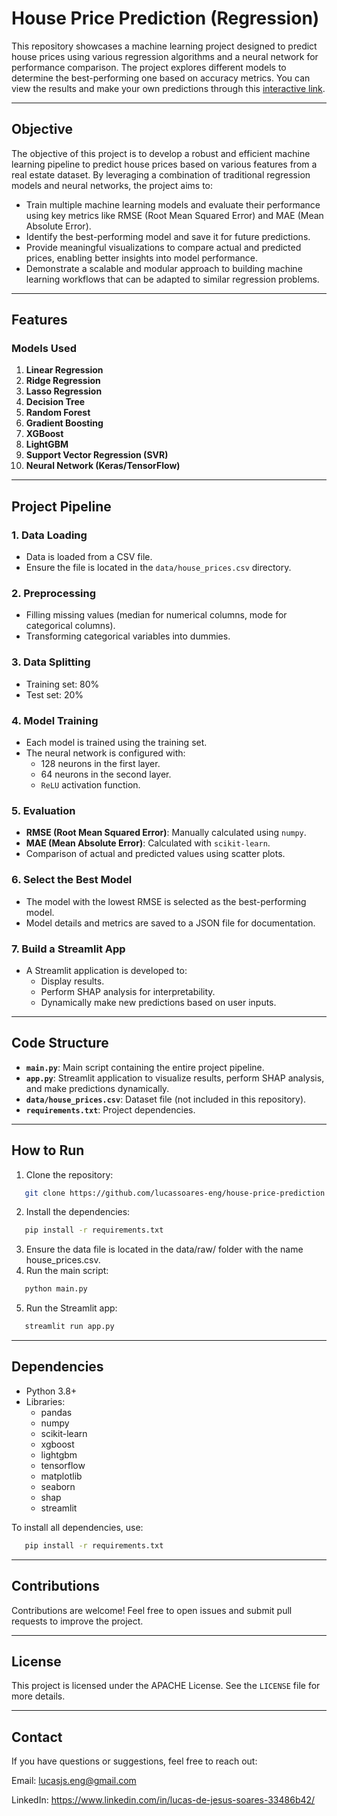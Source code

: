 # House Price Prediction (Regression)

This repository showcases a machine learning project designed to predict house prices using various regression algorithms and a neural network for performance comparison. The project explores different models to determine the best-performing one based on accuracy metrics. You can view the results and make your own predictions through this [interactive link](https://lucasjs-house-price-prediction.streamlit.app/).

---

## **Objective**

The objective of this project is to develop a robust and efficient machine learning pipeline to predict house prices based on various features from a real estate dataset. By leveraging a combination of traditional regression models and neural networks, the project aims to:

- Train multiple machine learning models and evaluate their performance using key metrics like RMSE (Root Mean Squared Error) and MAE (Mean Absolute Error).
- Identify the best-performing model and save it for future predictions.
- Provide meaningful visualizations to compare actual and predicted prices, enabling better insights into model performance.
- Demonstrate a scalable and modular approach to building machine learning workflows that can be adapted to similar regression problems.

---

## **Features**

### **Models Used**
1. **Linear Regression**
2. **Ridge Regression**
3. **Lasso Regression**
4. **Decision Tree**
5. **Random Forest**
6. **Gradient Boosting**
7. **XGBoost**
8. **LightGBM**
9. **Support Vector Regression (SVR)**
10. **Neural Network (Keras/TensorFlow)**

---

## **Project Pipeline**

### 1. **Data Loading**
   - Data is loaded from a CSV file.
   - Ensure the file is located in the `data/house_prices.csv` directory.

### 2. **Preprocessing**
   - Filling missing values (median for numerical columns, mode for categorical columns).
   - Transforming categorical variables into dummies.

### 3. **Data Splitting**
   - Training set: 80%
   - Test set: 20%

### 4. **Model Training**
   - Each model is trained using the training set.
   - The neural network is configured with:
     - 128 neurons in the first layer.
     - 64 neurons in the second layer.
     - `ReLU` activation function.

### 5. **Evaluation**
   - **RMSE (Root Mean Squared Error)**: Manually calculated using `numpy`.
   - **MAE (Mean Absolute Error)**: Calculated with `scikit-learn`.
   - Comparison of actual and predicted values using scatter plots.

### 6. **Select the Best Model**
   - The model with the lowest RMSE is selected as the best-performing model.
   - Model details and metrics are saved to a JSON file for documentation.

### 7. **Build a Streamlit App**
   - A Streamlit application is developed to:
     - Display results.
     - Perform SHAP analysis for interpretability.
     - Dynamically make new predictions based on user inputs.

---

## **Code Structure**

- **`main.py`**: Main script containing the entire project pipeline.
- **`app.py`**: Streamlit application to visualize results, perform SHAP analysis, and make predictions dynamically.
- **`data/house_prices.csv`**: Dataset file (not included in this repository).
- **`requirements.txt`**: Project dependencies.

---

## **How to Run**

1. Clone the repository:
```bash
   git clone https://github.com/lucassoares-eng/house-price-prediction.git
```
2. Install the dependencies:
```bash
   pip install -r requirements.txt
```
   
3. Ensure the data file is located in the data/raw/ folder with the name house_prices.csv.
4. Run the main script:
```bash
   python main.py
```
5. Run the Streamlit app:
```bash
   streamlit run app.py
```

---

## **Dependencies**

- Python 3.8+
- Libraries:
    - pandas
    - numpy
    - scikit-learn
    - xgboost
    - lightgbm
    - tensorflow
    - matplotlib
    - seaborn
    - shap
    - streamlit

To install all dependencies, use:
```bash
   pip install -r requirements.txt
```

---

## **Contributions**

Contributions are welcome! Feel free to open issues and submit pull requests to improve the project.

---

## **License**

This project is licensed under the APACHE License. See the `LICENSE` file for more details.

---

## **Contact**

If you have questions or suggestions, feel free to reach out:

Email: lucasjs.eng@gmail.com

LinkedIn: https://www.linkedin.com/in/lucas-de-jesus-soares-33486b42/